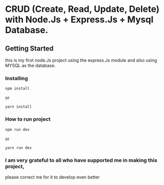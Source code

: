 # CRUD (Create, Read, Update, Delete) with Node.Js + Express.Js + Mysql Database.
## Getting Started
this is my first node.Js project using the express.Js module and also using MYSQL as the database.

### Installing

```
npm install
```
or

```
yarn install 

```

### How to run project

```
npm run dev
```

or

```
yarn run dev
```

### I am very grateful to all who have supported me in making this project,

please correct me for it to develop even better
